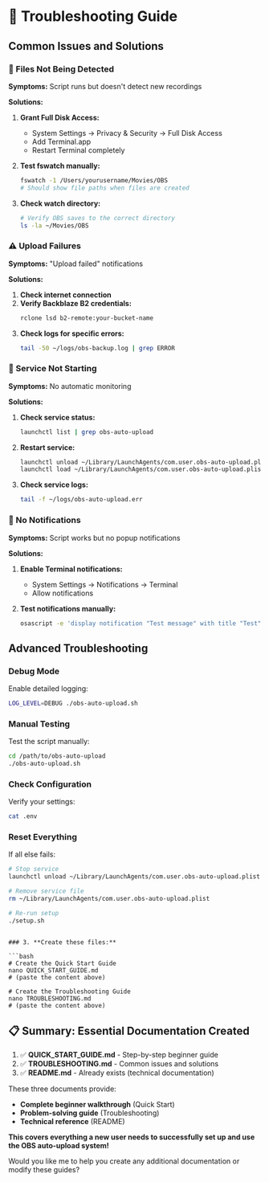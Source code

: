 # 🔧 Troubleshooting Guide

## Common Issues and Solutions

### 🚫 Files Not Being Detected

**Symptoms:** Script runs but doesn't detect new recordings

**Solutions:**
1. **Grant Full Disk Access:**
   - System Settings → Privacy & Security → Full Disk Access
   - Add Terminal.app
   - Restart Terminal completely

2. **Test fswatch manually:**
   ```bash
   fswatch -1 /Users/yourusername/Movies/OBS
   # Should show file paths when files are created
   ```

3. **Check watch directory:**
   ```bash
   # Verify OBS saves to the correct directory
   ls -la ~/Movies/OBS
   ```

### ⚠️ Upload Failures

**Symptoms:** "Upload failed" notifications

**Solutions:**
1. **Check internet connection**
2. **Verify Backblaze B2 credentials:**
   ```bash
   rclone lsd b2-remote:your-bucket-name
   ```
3. **Check logs for specific errors:**
   ```bash
   tail -50 ~/logs/obs-backup.log | grep ERROR
   ```

### 🔄 Service Not Starting

**Symptoms:** No automatic monitoring

**Solutions:**
1. **Check service status:**
   ```bash
   launchctl list | grep obs-auto-upload
   ```

2. **Restart service:**
   ```bash
   launchctl unload ~/Library/LaunchAgents/com.user.obs-auto-upload.plist
   launchctl load ~/Library/LaunchAgents/com.user.obs-auto-upload.plist
   ```

3. **Check service logs:**
   ```bash
   tail -f ~/logs/obs-auto-upload.err
   ```

### 📱 No Notifications

**Symptoms:** Script works but no popup notifications

**Solutions:**
1. **Enable Terminal notifications:**
   - System Settings → Notifications → Terminal
   - Allow notifications

2. **Test notifications manually:**
   ```bash
   osascript -e 'display notification "Test message" with title "Test"'
   ```

## Advanced Troubleshooting

### Debug Mode

Enable detailed logging:
```bash
LOG_LEVEL=DEBUG ./obs-auto-upload.sh
```

### Manual Testing

Test the script manually:
```bash
cd /path/to/obs-auto-upload
./obs-auto-upload.sh
```

### Check Configuration

Verify your settings:
```bash
cat .env
```

### Reset Everything

If all else fails:
```bash
# Stop service
launchctl unload ~/Library/LaunchAgents/com.user.obs-auto-upload.plist

# Remove service file
rm ~/Library/LaunchAgents/com.user.obs-auto-upload.plist

# Re-run setup
./setup.sh
```
```

### 3. **Create these files:**

```bash
# Create the Quick Start Guide
nano QUICK_START_GUIDE.md
# (paste the content above)

# Create the Troubleshooting Guide  
nano TROUBLESHOOTING.md
# (paste the content above)
```

## 📋 **Summary: Essential Documentation Created**

1. ✅ **QUICK_START_GUIDE.md** - Step-by-step beginner guide
2. ✅ **TROUBLESHOOTING.md** - Common issues and solutions
3. ✅ **README.md** - Already exists (technical documentation)

These three documents provide:
- **Complete beginner walkthrough** (Quick Start)
- **Problem-solving guide** (Troubleshooting)  
- **Technical reference** (README)

**This covers everything a new user needs to successfully set up and use the OBS auto-upload system!**

Would you like me to help you create any additional documentation or modify these guides?